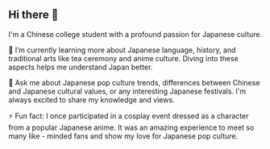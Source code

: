 ## Hi there 👋
I'm a Chinese college student with a profound passion for Japanese culture.

🌱 I’m currently learning more about Japanese language, history, and traditional arts like tea ceremony and anime culture. Diving into these aspects helps me understand Japan better.

💬 Ask me about Japanese pop culture trends, differences between Chinese and Japanese cultural values, or any interesting Japanese festivals. I'm always excited to share my knowledge and views.

⚡ Fun fact: I once participated in a cosplay event dressed as a character from a popular Japanese anime. It was an amazing experience to meet so many like - minded fans and show my love for Japanese pop culture. 
